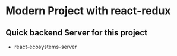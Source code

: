 # Modern Project with react-redux

## Quick backend Server for this project

- react-ecosystems-server

<!-- ~/Documents/Projects/LinkedinLearning/Excercise Files /Ex_Files_Building_Modern_Projects_React/Exercise Files/react-ecosystems-server -->
